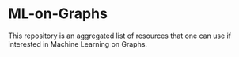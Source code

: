 # ML-on-Graphs
This repository is an aggregated list of resources that one can use if interested in Machine Learning on Graphs.
